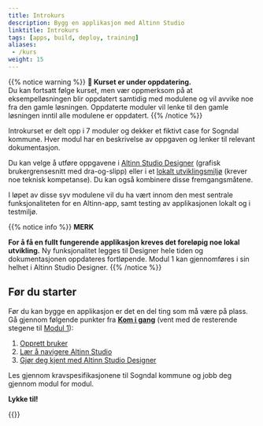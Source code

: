 ```yaml
---
title: Introkurs
description: Bygg en applikasjon med Altinn Studio
linktitle: Introkurs
tags: [apps, build, deploy, training]
aliases:
 - /kurs
weight: 15
---
```


{{% notice warning %}}
**🚧 Kurset er under oppdatering.**  
Du kan fortsatt følge kurset, men vær oppmerksom på at eksempelløsningen blir oppdatert samtidig med modulene og vil avvike noe fra den gamle løsningen.
Oppdaterte moduler vil lenke til den gamle løsningen inntil alle modulene er oppdatert.
{{% /notice %}}

Introkurset er delt opp i 7 moduler og dekker et fiktivt case for Sogndal kommune.
 Hver modul har en beskrivelse av oppgaven og lenker til relevant dokumentasjon.

Du kan velge å utføre oppgavene i [Altinn Studio Designer](/nb/app/getting-started) (grafisk brukergrensesnitt med dra-og-slipp) eller i et [lokalt utviklingsmiljø](/nb/app/getting-started/local-dev) (krever noe teknisk kompetanse).
 Du kan også kombinere disse fremgangsmåtene.

I løpet av disse syv modulene vil du ha vært innom den mest sentrale funksjonaliteten for en Altinn-app,
samt testing av applikasjonen lokalt og i testmiljø.

{{% notice info %}}
**MERK**

**For å få en fullt fungerende applikasjon kreves det foreløpig noe lokal utvikling.**
Ny funksjonalitet legges til Designer hele tiden og dokumentasjonen oppdateres fortløpende.
 Modul 1 kan gjennomføres i sin helhet i Altinn Studio Designer.
{{% /notice %}}

## Før du starter

Før du kan bygge en applikasjon er det en del ting som må være på plass. Gå gjennom følgende punkter fra
**[Kom i gang](/nb/app/getting-started)** (vent med de resterende stegene til [Modul 1](/nb/app/app-dev-course/modul1)):

1. [Opprett bruker](/nb/app/getting-started/create-user)
2. [Lær å navigere Altinn Studio](/nb/app/getting-started/navigation)
3. [Gjør deg kjent med Altinn Studio Designer](/nb/app/getting-started)

Les gjennom kravspesifikasjonene til Sogndal kommune og jobb deg gjennom modul for modul.

**Lykke til!**

{{<children />}}
